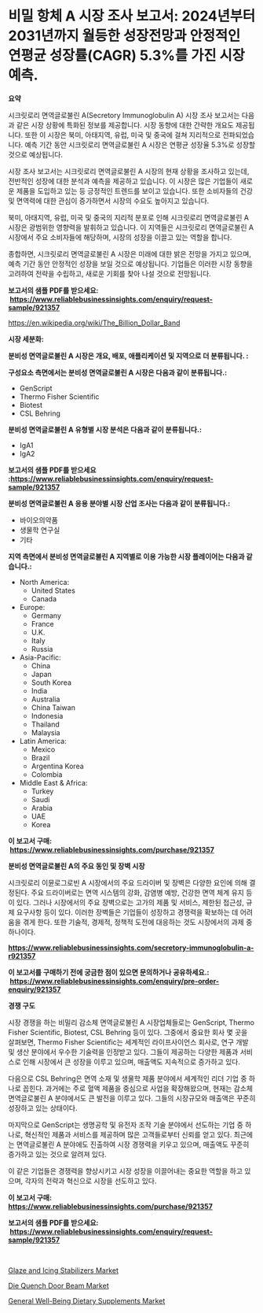 <p><h1>비밀 항체 A 시장 조사 보고서: 2024년부터 2031년까지 월등한 성장전망과 안정적인 연평균 성장률(CAGR) 5.3%를 가진 시장 예측.</h1></p><p><strong>요약</strong></p>
<p><p>시크릿로리 면역글로불린 A(Secretory Immunoglobulin A) 시장 조사 보고서는 다음과 같은 시장 상황에 특화된 정보를 제공합니다. 시장 동향에 대한 간략한 개요도 제공됩니다. 또한 이 시장은 북미, 아태지역, 유럽, 미국 및 중국에 걸쳐 지리적으로 전파되었습니다. 예측 기간 동안 시크릿로리 면역글로불린 A 시장은 연평균 성장율 5.3%로 성장할 것으로 예상됩니다.</p><p>시장 조사 보고서는 시크릿로리 면역글로불린 A 시장의 현재 상황을 조사하고 있는데, 전반적인 성장에 대한 분석과 예측을 제공하고 있습니다. 이 시장은 많은 기업들이 새로운 제품을 도입하고 있는 등 긍정적인 트렌드를 보이고 있습니다. 또한 소비자들의 건강 및 면역력에 대한 관심이 증가하면서 시장의 수요도 높아지고 있습니다.</p><p>북미, 아태지역, 유럽, 미국 및 중국의 지리적 분포로 인해 시크릿로리 면역글로불린 A 시장은 광범위한 영향력을 발휘하고 있습니다. 이 지역들은 시크릿로리 면역글로불린 A 시장에서 주요 소비자들에 해당하며, 시장의 성장을 이끌고 있는 역할을 합니다.</p><p>종합하면, 시크릿로리 면역글로불린 A 시장은 미래에 대한 밝은 전망을 가지고 있으며, 예측 기간 동안 안정적인 성장을 보일 것으로 예상됩니다. 기업들은 이러한 시장 동향을 고려하여 전략을 수립하고, 새로운 기회를 찾아 나설 것으로 전망됩니다.</p></p>
<p><strong>보고서의 샘플 PDF를 받으세요: &nbsp;<a href="https://www.reliablebusinessinsights.com/enquiry/request-sample/921357">https://www.reliablebusinessinsights.com/enquiry/request-sample/921357</a></strong></p>
<p><a href="https://en.wikipedia.org/wiki/The_Billion_Dollar_Band">https://en.wikipedia.org/wiki/The_Billion_Dollar_Band</a></p>
<p><strong>시장 세분화:</strong></p>
<p><strong> 분비성 면역글로불린 A 시장은 개요, 배포, 애플리케이션 및 지역으로 더 분류됩니다. :</strong></p>
<p><strong>구성요소 측면에서는 분비성 면역글로불린 A 시장은 다음과 같이 분류됩니다.:</strong></p>
<p><ul><li>GenScript</li><li>Thermo Fisher Scientific</li><li>Biotest</li><li>CSL Behring</li></ul></p>
<p><strong> 분비성 면역글로불린 A 유형별 시장 분석은 다음과 같이 분류됩니다.:</strong></p>
<p><ul><li>IgA1</li><li>IgA2</li></ul></p>
<p><strong>보고서의 샘플 PDF를 받으세요 :<a href="https://www.reliablebusinessinsights.com/enquiry/request-sample/921357">https://www.reliablebusinessinsights.com/enquiry/request-sample/921357</a></strong></p>
<p><strong> 분비성 면역글로불린 A 응용 분야별 시장 산업 조사는 다음과 같이 분류됩니다.:</strong></p>
<p><ul><li>바이오의약품</li><li>생물학 연구실</li><li>기타</li></ul></p>
<p><strong>지역 측면에서 분비성 면역글로불린 A 지역별로 이용 가능한 시장 플레이어는 다음과 같습니다.:</strong></p>
<p><ul>
    <li>
        North America:
        <ul>
            <li>United States</li>
            <li>Canada</li>
        </ul>
    </li>
    <li>
        Europe:
        <ul>
            <li>Germany</li>
            <li>France</li>
            <li>U.K.</li>
            <li>Italy</li>
            <li>Russia</li>
        </ul>
    </li>
    <li>
        Asia-Pacific:
        <ul>
            <li>China</li>
            <li>Japan</li>
            <li>South Korea</li>
            <li>India</li>
            <li>Australia</li>
            <li>China Taiwan</li>
            <li>Indonesia</li>
            <li>Thailand</li>
            <li>Malaysia</li>
        </ul>
    </li>
    <li>
        Latin America:
        <ul>
            <li>Mexico</li>
            <li>Brazil</li>
            <li>Argentina Korea</li>
            <li>Colombia</li>
        </ul>
    </li>
    <li>
        Middle East & Africa:
        <ul>
            <li>Turkey</li>
            <li>Saudi</li>
            <li>Arabia</li>
            <li>UAE</li>
            <li>Korea</li>
        </ul>
    </li>
    </ul></p>
<p><strong>이 보고서 구매: &nbsp;<a href="https://www.reliablebusinessinsights.com/purchase/921357">https://www.reliablebusinessinsights.com/purchase/921357</a></strong></p>
<p><strong>분비성 면역글로불린 A의 주요 동인 및 장벽 시장</strong></p>
<p><p>시크릿로리 이뮨로그로빈 A 시장에서의 주요 드라이버 및 장벽은 다양한 요인에 의해 결정된다. 주요 드라이버로는 면역 시스템의 강화, 감염병 예방, 건강한 면역 체계 유지 등이 있다. 그러나 시장에서의 주요 장벽으로는 고가의 제품 및 서비스, 제한된 접근성, 규제 요구사항 등이 있다. 이러한 장벽들은 기업들이 성장하고 경쟁력을 확보하는 데 어려움을 겪게 한다. 또한 기술적, 경제적, 정책적 도전에 대응하는 것도 시장에서의 과제 중 하나이다.</p></p>
<p><strong><a href="https://www.reliablebusinessinsights.com/secretory-immunoglobulin-a-r921357">https://www.reliablebusinessinsights.com/secretory-immunoglobulin-a-r921357</a></strong></p>
<p><strong>이 보고서를 구매하기 전에 궁금한 점이 있으면 문의하거나 공유하세요.: &nbsp;<a href="https://www.reliablebusinessinsights.com/enquiry/pre-order-enquiry/921357">https://www.reliablebusinessinsights.com/enquiry/pre-order-enquiry/921357</a></strong></p>
<p><strong>경쟁 구도</strong></p>
<p><p>시장 경쟁을 하는 비밀리 감소체 면역글로불린 A 시장업체들로는 GenScript, Thermo Fisher Scientific, Biotest, CSL Behring 등이 있다. 그중에서 중요한 회사 몇 곳을 살펴보면, Thermo Fisher Scientific는 세계적인 라이프사이언스 회사로, 연구 개발 및 생산 분야에서 우수한 기술력을 인정받고 있다. 그들이 제공하는 다양한 제품과 서비스로 인해 시장에서 큰 성장을 이루고 있으며, 매출액도 지속적으로 증가하고 있다.</p><p>다음으로 CSL Behring은 면역 소재 및 생물학 제품 분야에서 세계적인 리더 기업 중 하나로 꼽힌다. 과거에는 주로 혈액 제품을 중심으로 사업을 확장해왔으며, 현재는 감소체 면역글로불린 A 분야에서도 큰 발전을 이루고 있다. 그들의 시장규모와 매출액은 꾸준히 성장하고 있는 상태이다.</p><p>마지막으로 GenScript는 생명공학 및 유전자 조작 기술 분야에서 선도하는 기업 중 하나로, 혁신적인 제품과 서비스를 제공하며 많은 고객들로부터 신뢰를 얻고 있다. 최근에는 면역글로불린 A 분야에도 진출하여 시장 경쟁력을 키우고 있으며, 매출액도 꾸준히 증가하고 있는 것으로 알려져 있다.</p><p>이 같은 기업들은 경쟁력을 향상시키고 시장 성장을 이끌어내는 중요한 역할을 하고 있으며, 각자의 전략과 혁신으로 시장을 선도하고 있다.</p></p>
<p><strong>이 보고서 구매: &nbsp; <a href="https://www.reliablebusinessinsights.com/purchase/921357">https://www.reliablebusinessinsights.com/purchase/921357</a></strong></p>
<p><strong>보고서의 샘플 PDF를 받으세요: &nbsp;<a href="https://www.reliablebusinessinsights.com/enquiry/request-sample/921357">https://www.reliablebusinessinsights.com/enquiry/request-sample/921357</a></strong><strong></strong></p>
<p>&nbsp;</p>
<p><p><a href="https://github.com/jasminebabez/Market-Research-Report-List-1/blob/main/glaze-and-icing-stabilizers-market.md">Glaze and Icing Stabilizers Market</a></p><p><a href="https://github.com/ChiragRP21/Market-Research-Report-List-5/blob/main/die-quench-door-beam-market.md">Die Quench Door Beam Market</a></p><p><a href="https://github.com/Leeanford76845djf/Market-Research-Report-List-1/blob/main/general-well-being-dietary-supplements-market.md">General Well-Being Dietary Supplements Market</a></p></p>